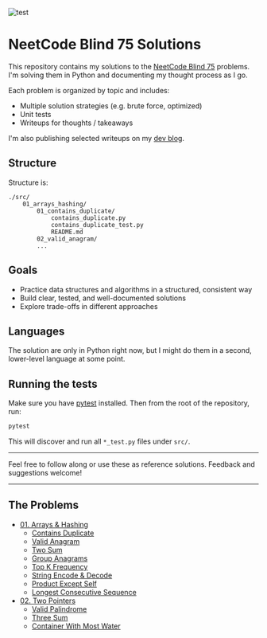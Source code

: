 ![test](https://github.com/bradleyburgess/neetcode-blind75/actions/workflows/test.yml/badge.svg)


# NeetCode Blind 75 Solutions

This repository contains my solutions to the [NeetCode Blind
75](https://neetcode.io/practice) problems. I'm solving them in Python and
documenting my thought process as I go.

Each problem is organized by topic and includes:
- Multiple solution strategies (e.g. brute force, optimized)
- Unit tests
- Writeups for thoughts / takeaways

I'm also publishing selected writeups on my [dev
blog](https://dev.bradley-burgess.com/tags/neetcode/).

## Structure

Structure is:
```
./src/
    01_arrays_hashing/
        01_contains_duplicate/
            contains_duplicate.py
            contains_duplicate_test.py
            README.md
        02_valid_anagram/
        ...
```

## Goals

- Practice data structures and algorithms in a structured, consistent way
- Build clear, tested, and well-documented solutions
- Explore trade-offs in different approaches

## Languages

The solution are only in Python right now, but I might do them in a second,
lower-level language at some point.

## Running the tests

Make sure you have [pytest](https://docs.pytest.org/) installed. Then from the
root of the repository, run:

```bash
pytest
```

This will discover and run all `*_test.py` files under `src/`.

---

Feel free to follow along or use these as reference solutions. Feedback and
suggestions welcome!

---

## The Problems

- [01. Arrays & Hashing](./src/01_arrays_hashing/)
  - [Contains Duplicate](./src/01_arrays_hashing/01_contains_duplicate/)
  - [Valid Anagram](./src/01_arrays_hashing/02_valid_anagram/)
  - [Two Sum](./src/01_arrays_hashing/03_two_sum/)
  - [Group Anagrams](./src/01_arrays_hashing/04_group_anagrams/)
  - [Top K Frequency](./src/01_arrays_hashing/05_top_k_frequency/)
  - [String Encode & Decode](./src/01_arrays_hashing/06_string_encode_decode/)
  - [Product Except Self](./src/01_arrays_hashing/07_array_product_except_self/)
  - [Longest Consecutive Sequence](./src/01_arrays_hashing/08_longest_consecutive_sequence/)
- [02. Two Pointers](./src/02_two_pointers/)
  - [Valid Palindrome](./src/02_two_pointers/08_longest_consecutive_sequence/)
  - [Three Sum](./src/02_two_pointers/10_three_sum/)
  - [Container With Most Water](./src/02_two_pointers/11_container_with_most_water/)